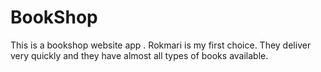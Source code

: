 # BookShop
This is a bookshop website app . Rokmari is my first choice.  They deliver very quickly and they have almost all types of books available.
